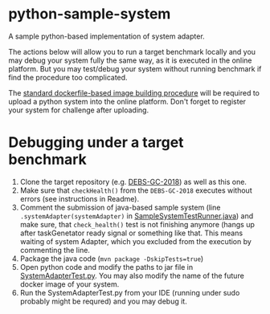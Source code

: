 # python-sample-system
A sample python-based implementation of system adapter.

The actions below will allow you to run a target benchmark locally and you may debug your system fully the same way, as it is executed in the online platform. But you may test/debug your system without running benchmark if find the procedure too complicated.

The [standard dockerfile-based image building procedure](https://github.com/hobbit-project/platform/wiki/Upload-a-system) will be required to upload a python system into the online platform. Don't forget to register your system for challenge after uploading.

# Debugging under a target benchmark

1. Clone the target repository (e.g. [DEBS-GC-2018](https://github.com/hobbit-project/DEBS-GC-2018)) as well as this one.
2. Make sure that `checkHealth()` from the `DEBS-GC-2018` executes without errors (see instructions in Readme). 
3. Comment the submission of java-based sample system (line ` .systemAdapter(systemAdapter)` in [SampleSystemTestRunner.java](https://github.com/hobbit-project/DEBS-GC-2018/blob/master/src/main/java/org/hobbit/debs_2018_gc_samples/System/SampleSystemTestRunner.java)) and make sure, that `check_health()` test is not finishing anymore (hangs up after taskGenetator ready signal or something like that. This means waiting of system Adapter, which you excluded from the execution by commenting the line.
4. Package the java code (`mvn package -DskipTests=true`)
5. Open python code and modify the paths to jar file in [SystemAdapterTest.py](https://github.com/hobbit-project/python-sample-system/blob/master/src/test/SystemAdapterTest.py). You may also modify the name of the future docker image of your system.
6. Run the SystemAdapterTest.py from your IDE (running under sudo probably might be requred) and you may debug it.
